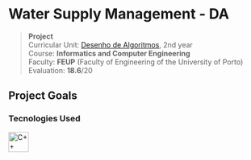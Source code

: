 # Water Supply Management - DA

>**Project**
><br />
>Curricular Unit: [Desenho de Algoritmos](https://sigarra.up.pt/feup/pt/ucurr_geral.ficha_uc_view?pv_ocorrencia_id=520321 "Algorithms Design"), 2nd year
><br />
>Course: **Informatics and Computer Engineering**
><br />
> Faculty: **FEUP** (Faculty of Engineering of the University of Porto)
><br/>
> Evaluation: **18.6**/20

## Project Goals


### Tecnologies Used

<div>
	<img height="40" src="https://user-images.githubusercontent.com/25181517/192106073-90fffafe-3562-4ff9-a37e-c77a2da0ff58.png" alt="C++" title="C++" />
</div>
